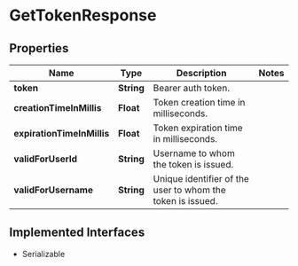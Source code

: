 

# GetTokenResponse


## Properties

| Name | Type | Description | Notes |
|------------ | ------------- | ------------- | -------------|
|**token** | **String** | Bearer auth token. |  |
|**creationTimeInMillis** | **Float** | Token creation time in milliseconds. |  |
|**expirationTimeInMillis** | **Float** | Token expiration time in milliseconds. |  |
|**validForUserId** | **String** | Username to whom the token is issued. |  |
|**validForUsername** | **String** | Unique identifier of the user to whom the token is issued. |  |


## Implemented Interfaces

* Serializable


